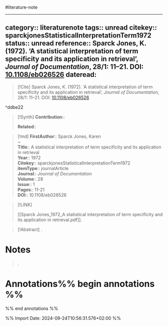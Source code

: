 #literature-note 

---
category:: literaturenote
tags:: unread
citekey:: sparckjonesStatisticalInterpretationTerm1972
status:: unread
reference:: Sparck Jones, K. (1972). ‘A statistical interpretation of term specificity and its application in retrieval’, _Journal of Documentation_, 28/1: 11–21. DOI: [10.1108/eb026526](https://doi.org/10.1108/eb026526)
dateread:
---

> [!Cite]
> Sparck Jones, K. (1972). ‘A statistical interpretation of term specificity and its application in retrieval’, _Journal of Documentation_, 28/1: 11–21. DOI: [10.1108/eb026526](https://doi.org/10.1108/eb026526)

^ddbe22

>[!Synth]
>**Contribution**:: 
>
>**Related**:: 
>

>[!md]
> **FirstAuthor**:: Sparck Jones, Karen  
~    
> **Title**:: A statistical interpretation of term specificity and its application in retrieval  
> **Year**:: 1972   
> **Citekey**:: sparckjonesStatisticalInterpretationTerm1972  
> **itemType**:: journalArticle  
> **Journal**:: *Journal of Documentation*  
> **Volume**:: 28  
> **Issue**:: 1   
> **Pages**:: 11-21  
> **DOI**:: 10.1108/eb026526    

> [!LINK] 
>
> [[Sparck Jones_1972_A statistical interpretation of term specificity and its application in retrieval.pdf]].

> [!Abstract]
>.
> 
# Notes
>.


# Annotations%% begin annotations %%


%% end annotations %%

%% Import Date: 2024-09-24T10:56:31.576+02:00 %%
